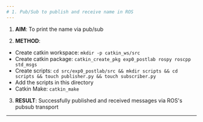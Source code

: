 ```yaml
---
# 1. Pub/Sub to publish and receive name in ROS
---
```

1. **AIM**: To print the name via pub/sub

2. **METHOD**: 
  - Create catkin workspace: `mkdir -p catkin_ws/src`
  - Create catkin package: `catkin_create_pkg exp0_postlab rospy roscpp std_msgs`
  - Create scripts: `cd src/exp0_postlab/src && mkdir scripts && cd scripts && touch publisher.py && touch subscriber.py`
  - Add the scripts in this directory
  - Catkin Make: `catkin_make`

3. **RESULT**: Successfully published and received messages via ROS's pubsub transport
---

